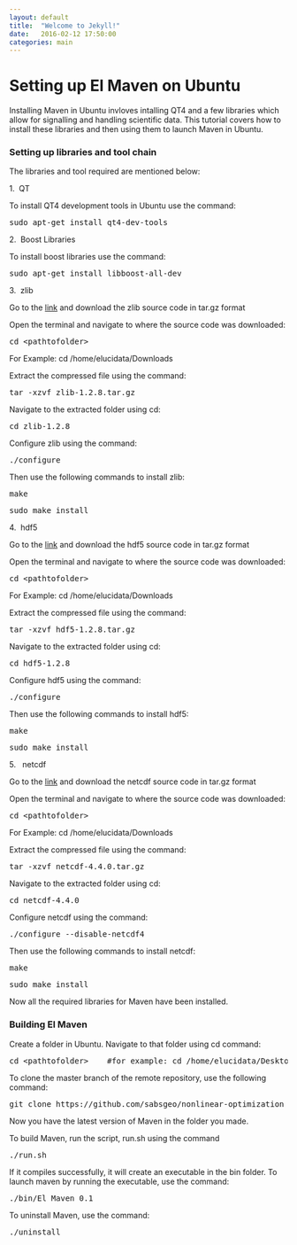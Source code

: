 ```yaml
---
layout: default
title:  "Welcome to Jekyll!"
date:   2016-02-12 17:50:00
categories: main
---
```

<h1>Setting up El Maven on Ubuntu</h1>
<p>Installing Maven in Ubuntu invloves intalling QT4 and a few libraries which allow for signalling and handling scientific data.
This tutorial covers how to install these libraries and then using them to launch Maven in Ubuntu.
</p>

<h3>Setting up libraries and tool chain</h3>
<p>The libraries and tool required are mentioned below:</p>
<p>1.  &nbsp;QT</p>
<p>To install QT4 development tools in Ubuntu use the command:</p>
<pre>sudo apt-get install qt4-dev-tools</pre>



<p>2.  &nbsp;Boost Libraries</p>
<p>To install boost libraries use the command:</p>
<pre>sudo apt-get install libboost-all-dev</pre>



<p>3.  &nbsp;zlib</p>
<p>Go to the <a href="http://www.zlib.net/">link</a> and download the zlib source code in tar.gz format</p>

<p>Open the terminal and navigate to where the source code was downloaded:</p>
<pre>cd &#60;pathtofolder&#62;</pre>
For Example: cd /home/elucidata/Downloads

<p>Extract the compressed file using the command:</p>
<pre>tar -xzvf zlib-1.2.8.tar.gz</pre>

<p>Navigate to the extracted folder using cd:</p>
<pre>cd zlib-1.2.8</pre>

<p>Configure zlib using the command:</p>
<pre>./configure</pre>

<p>Then use the following commands to install zlib:</p>
<pre>make</pre>
<pre>sudo make install</pre>



<p>4.  &nbsp;hdf5 </p>
<p>Go to the <a href="https://www.hdfgroup.org/ftp/HDF5/current/src/">link</a> and download the hdf5 source code in tar.gz format</p>

<p>Open the terminal and navigate to where the source code was downloaded:</p>
<pre>cd &#60;pathtofolder&#62;</pre>
For Example: cd /home/elucidata/Downloads

<p>Extract the compressed file using the command:</p>
<pre>tar -xzvf hdf5-1.2.8.tar.gz</pre>

<p>Navigate to the extracted folder using cd:</p>
<pre>cd hdf5-1.2.8</pre>

<p>Configure hdf5 using the command:</p>
<pre>./configure</pre>

<p>Then use the following commands to install hdf5:</p>
<pre>make</pre>
<pre>sudo make install</pre>



<p>5.  &nbsp; netcdf</p>
<p>Go to the <a href="http://www.unidata.ucar.edu/downloads/netcdf/index.jsp">link</a> and download the netcdf source code in tar.gz format</p>
<p>Open the terminal and navigate to where the source code was downloaded:</p>
<pre>cd &#60;pathtofolder&#62;</pre>
For Example: cd /home/elucidata/Downloads

<p>Extract the compressed file using the command:</p>
<pre>tar -xzvf netcdf-4.4.0.tar.gz</pre>

<p>Navigate to the extracted folder using cd:</p>
<pre>cd netcdf-4.4.0</pre>

<p>Configure netcdf using the command:</p>
<pre>./configure --disable-netcdf4</pre>

<p>Then use the following commands to install netcdf:</p>
<pre>make</pre>
<pre>sudo make install</pre>

<p>Now all the required libraries for Maven have been installed.</p>

<h3>Building El Maven</h3>
<p>Create a folder in Ubuntu. Navigate to that folder using cd command:</p>

<pre>cd &#60;pathtofolder&#62;    #for example: cd /home/elucidata/Desktop</pre>
<p>To clone the master branch of the remote repository, use the following command:</p>

<pre>git clone https://github.com/sabsgeo/nonlinear-optimization</pre>
<p>Now you have the latest version of Maven in the folder you made.</p>

<p>To build Maven, run the script, run.sh using the command</p>

<pre>./run.sh</pre>
<p>If it compiles successfully, it will create an executable in the bin folder. To launch maven by running the executable, use the command:</p>

<pre>./bin/El_Maven_0.1</pre>
<p>To uninstall Maven, use the command:</p>

<pre>./uninstall</pre>
